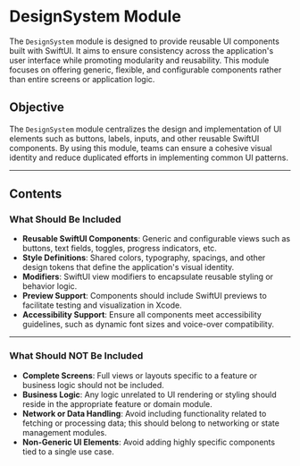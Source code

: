 # DesignSystem Module

The `DesignSystem` module is designed to provide reusable UI components built with SwiftUI. It aims to ensure consistency across the application's user interface while promoting modularity and reusability. This module focuses on offering generic, flexible, and configurable components rather than entire screens or application logic.

## Objective

The `DesignSystem` module centralizes the design and implementation of UI elements such as buttons, labels, inputs, and other reusable SwiftUI components. By using this module, teams can ensure a cohesive visual identity and reduce duplicated efforts in implementing common UI patterns.

---

## Contents

### What Should Be Included

- **Reusable SwiftUI Components**: Generic and configurable views such as buttons, text fields, toggles, progress indicators, etc.
- **Style Definitions**: Shared colors, typography, spacings, and other design tokens that define the application's visual identity.
- **Modifiers**: SwiftUI view modifiers to encapsulate reusable styling or behavior logic.
- **Preview Support**: Components should include SwiftUI previews to facilitate testing and visualization in Xcode.
- **Accessibility Support**: Ensure all components meet accessibility guidelines, such as dynamic font sizes and voice-over compatibility.

---

### What Should NOT Be Included

- **Complete Screens**: Full views or layouts specific to a feature or business logic should not be included.
- **Business Logic**: Any logic unrelated to UI rendering or styling should reside in the appropriate feature or domain module.
- **Network or Data Handling**: Avoid including functionality related to fetching or processing data; this should belong to networking or state management modules.
- **Non-Generic UI Elements**: Avoid adding highly specific components tied to a single use case.

